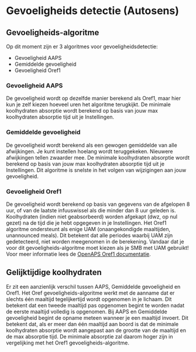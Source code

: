 # Gevoeligheids detectie (Autosens)

## Gevoeligheids-algoritme
Op dit moment zijn er 3 algoritmes voor gevoeligheidsdetectie:

* Gevoeligheid AAPS
* Gemiddelde gevoeligheid
* Gevoeligheid Oref1

### Gevoeligheid AAPS
De gevoeligheid wordt op dezelfde manier berekend als Oref1, maar hier kun je zelf kiezen hoeveel uren het algoritme terugkijkt. De minimale koolhydraten absorptie wordt berekend op basis van jouw max koolhydraten absorptie tijd uit je Instellingen.

### Gemiddelde gevoeligheid
De gevoeligheid wordt berekend als een gewogen gemiddelde van alle afwijkingen. Je kunt instellen hoelang wordt teruggekeken. Nieuwere afwijkingen tellen zwaarder mee. De minimale koolhydraten absorptie wordt berekend op basis van jouw max koolhydraten absorptie tijd uit je Instellingen. Dit algoritme is snelste in het volgen van wijzigingen aan jouw gevoeligheid.

### Gevoeligheid Oref1
De gevoeligheid wordt berekend op basis van gegevens van de afgelopen 8 uur, of van de laatste infuuswissel als die minder dan 8 uur geleden is. Koolhydraten (indien niet geabsorbeerd) worden afgekapt (dwz, op nul gezet) na de tijd die je hebt opgegeven in je Instellingen. Het Oref1 algoritme ondersteunt als enige UAM (onaangekondigde maaltijden, unannounced meals). Dit betekent dat alle periodes waarbij UAM zijn gedetecteerd, niet worden meegenomen in de berekening. Vandaar dat je voor dit gevoeligheids-algoritme moet kiezen als je SMB met UAM gebruikt! Voor meer informatie lees de [OpenAPS Oref1 documentatie](https://openaps.readthedocs.io/en/latest/docs/Customize-Iterate/oref1.html).

## Gelijktijdige koolhydraten
Er zit een aanzienlijk verschil tussen AAPS, Gemiddelde gevoeligheid en Oref1. Het Oref gevoeligheids-algoritme werkt met de aanname dat er slechts één maaltijd tegelijkertijd wordt opgenomen in je lichaam. Dit betekent dat een tweede maaltijd pas opgenomen begint te worden nadat de eerste maaltijd volledig is opgenomen. Bij AAPS en Gemiddelde gevoeligheid begint de opname meteen wanneer je een maaltijd invoert. Dit betekent dat, als er meer dan één maaltijd aan boord is dat de minimale koolhydraten absorptie wordt aangepast aan de grootte van de maaltijd en de max absorptie tijd. De minimale absorptie zal daarom hoger zijn in vergelijking met het Oref1 gevoeligheids-algoritme.
